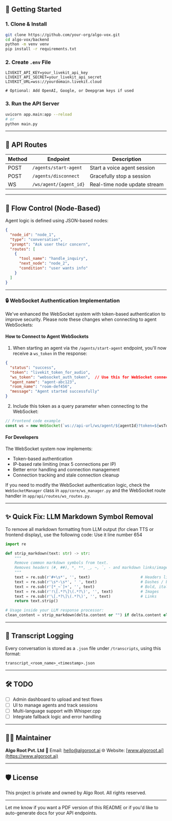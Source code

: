 ## 🚀 Getting Started

### 1. Clone & Install

```bash
git clone https://github.com/your-org/algo-vox.git
cd algo-vox/backend
python -m venv venv
pip install -r requirements.txt
```

### 2. Create `.env` File

```env
LIVEKIT_API_KEY=your_livekit_api_key
LIVEKIT_API_SECRET=your_livekit_api_secret
LIVEKIT_URL=wss://yourdomain.livekit.cloud

# Optional: Add OpenAI, Google, or Deepgram keys if used
```

### 3. Run the API Server

```bash
uvicorn app.main:app --reload
# or
python main.py
```

---

## 📡 API Routes

| Method | Endpoint               | Description                  |
| ------ | ---------------------- | ---------------------------- |
| POST   | `/agents/start-agent`  | Start a voice agent session  |
| POST   | `/agents/disconnect`   | Gracefully stop a session    |
| WS     | `/ws/agent/{agent_id}` | Real-time node update stream |

---

## 🧠 Flow Control (Node-Based)

Agent logic is defined using JSON-based nodes:

```json
{
  "node_id": "node_1",
  "type": "conversation",
  "prompt": "Ask user their concern",
  "routes": [
    {
      "tool_name": "handle_inquiry",
      "next_node": "node_2",
      "condition": "user wants info"
    }
  ]
}
```

---

### 🔒 WebSocket Authentication Implementation

We've enhanced the WebSocket system with token-based authentication to improve security. Please note these changes when connecting to agent WebSockets:

#### How to Connect to Agent WebSockets

1. When starting an agent via the `/agents/start-agent` endpoint, you'll now receive a `ws_token` in the response:

```json
{
  "status": "success",
  "token": "livekit_token_for_audio",
  "ws_token": "websocket_auth_token",  // Use this for WebSocket connections
  "agent_name": "agent-abc123",
  "room_name": "room-def456",
  "message": "Agent started successfully"
}
```

2. Include this token as a query parameter when connecting to the WebSocket:

```javascript
// Frontend code example
const ws = new WebSocket(`ws://api-url/ws/agent/${agentId}?token=${wsToken}`);
```

#### For Developers

The WebSocket system now implements:
- Token-based authentication
- IP-based rate limiting (max 5 connections per IP)
- Better error handling and connection management
- Connection tracking and stale connection cleanup

If you need to modify the WebSocket authentication logic, check the `WebSocketManager` class in `app/core/ws_manager.py` and the WebSocket route handler in `app/api/routes/ws_routes.py`.

---

## ✨ Quick Fix: LLM Markdown Symbol Removal

To remove all markdown formatting from LLM output (for clean TTS or frontend display), use the following code:
Use it line number 654

```python
import re

def strip_markdown(text: str) -> str:
    """
    Remove common markdown symbols from text.
    Removes headers (#, ##), *, **, _, ~, `, - and markdown links/images.
    """
    text = re.sub(r'#+\s*', '', text)                      # Headers like #, ##
    text = re.sub(r'\s*-\s*', ' ', text)                   # Dashes / bullet points
    text = re.sub(r'[*_~`]+', '', text)                    # Bold, italic, strike, code
    text = re.sub(r'!\[.*?\]\(.*?\)', '', text)            # Images
    text = re.sub(r'\[.*?\]\(.*?\)', '', text)             # Links
    return text.strip()

# Usage inside your LLM response processor:
clean_content = strip_markdown(delta.content or "") if delta.content else None
```

---

## 📜 Transcript Logging

Every conversation is stored as a `.json` file under `/transcripts`, using this format:

```
transcript_<room_name>_<timestamp>.json
```

---

## 🛠 TODO

* [ ] Admin dashboard to upload and test flows
* [ ] UI to manage agents and track sessions
* [ ] Multi-language support with Whisper.cpp
* [ ] Integrate fallback logic and error handling

---

## 👨‍💻 Maintainer

**Algo Root Pvt. Ltd**
📧 Email: [hello@algoroot.ai](mailto:hello@algoroot.ai)
🌐 Website: [www.algoroot.ai](https://www.algoroot.ai)

---

## 🛡️ License

This project is private and owned by Algo Root. All rights reserved.

---

Let me know if you want a PDF version of this README or if you'd like to auto-generate docs for your API endpoints.
